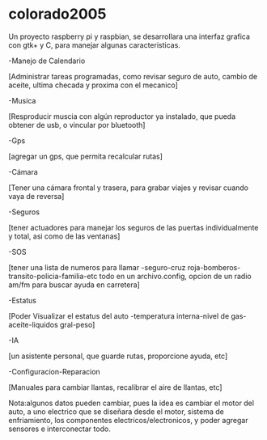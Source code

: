 # colorado2005
Un proyecto raspberry pi y raspbian, se desarrollara una interfaz grafica con gtk+ y C, para manejar algunas caracteristicas.


-Manejo de Calendario

   [Administrar tareas programadas, como revisar seguro de auto, cambio de aceite, ultima checada y proxima con el mecanico]

-Musica

  [Resproducir muscia con algún reproductor ya instalado, que pueda obtener de usb, o vincular por bluetooth]

-Gps

  [agregar un gps, que permita recalcular rutas]

-Cámara

  [Tener una cámara frontal y trasera, para grabar viajes y revisar cuando vaya de reversa]

-Seguros

  [tener actuadores para manejar los seguros de las puertas individualmente y total, asi como de las ventanas]

-SOS

  [tener una lista de numeros para llamar -seguro-cruz roja-bomberos-transito-policia-familia-etc todo en un archivo.config, opcion de un   radio am/fm para buscar ayuda en carretera]

-Estatus

  [Poder Visualizar el estatus del auto -temperatura interna-nivel de gas-aceite-liquidos gral-peso]

-IA

  [un asistente personal, que guarde rutas, proporcione ayuda, etc]

-Configuracion-Reparacion

  [Manuales para cambiar llantas, recalibrar el aire de llantas, etc]
  
  
  Nota:algunos datos pueden cambiar, pues la idea es cambiar el motor del auto, a uno electrico que se diseñara desde el motor, sistema de enfriamiento, los componentes electricos/electronicos, y poder agregar sensores e interconectar todo.
  
  
